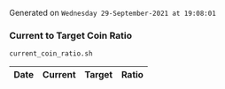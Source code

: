Generated on `Wednesday 29-September-2021 at 19:08:01`

### Current to Target Coin Ratio
`current_coin_ratio.sh`

Date|Current|Target|Ratio
---|---|---|---
